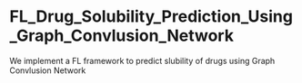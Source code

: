 # FL_Drug_Solubility_Prediction_Using_Graph_Convlusion_Network
We implement a FL framework to predict slubility of drugs using Graph Convlusion Network
